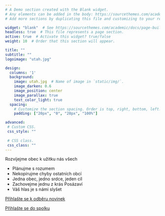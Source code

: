 ```yaml
---
# A Demo section created with the Blank widget.
# Any elements can be added in the body: https://sourcethemes.com/academic/docs/writing-markdown-latex/
# Add more sections by duplicating this file and customizing to your requirements.

widget: "blank"  # See https://sourcethemes.com/academic/docs/page-builder/
headless: true  # This file represents a page section.
active: true  # Activate this widget? true/false
weight: 10  # Order that this section will appear.

title: ""
subtitle: ""
logoimage: "utah.jpg"

design:
  columns: '1'
  background:
    image: utah.jpg  # Name of image in `static/img/`.
    image_darken: 0.6
    image_position: center
    image_parallax: true
    text_color_light: true
  spacing:
    # Customize the section spacing. Order is top, right, bottom, left.
    padding: ["20px", "0", "20px", "100%"]

advanced:
 # Custom CSS. 
 css_style: ""
 
 # CSS class.
 css_class: ""
---
```


Rozvíjejme obec k užitku nás všech
- Plánujme s rozumem
- Nekopírujme chyby ostatních obcí
- Jedna obec, jedno srdce, jeden cíl
- Zachovejme jednu z krás Posázaví
- Váš hlas je s námi slyšet

[Přihlašte se k odběru novinek](https://docs.google.com/forms/d/e/1FAIpQLSe7hRoejTstbG6nJZR3VAzkWoykDZ6zeayH7BFKf5xda5PrTg/viewform?usp=sf_link)

[Přihlašte se do spolku](https://forms.gle/PaEdvTVJpjTwCwMC8)